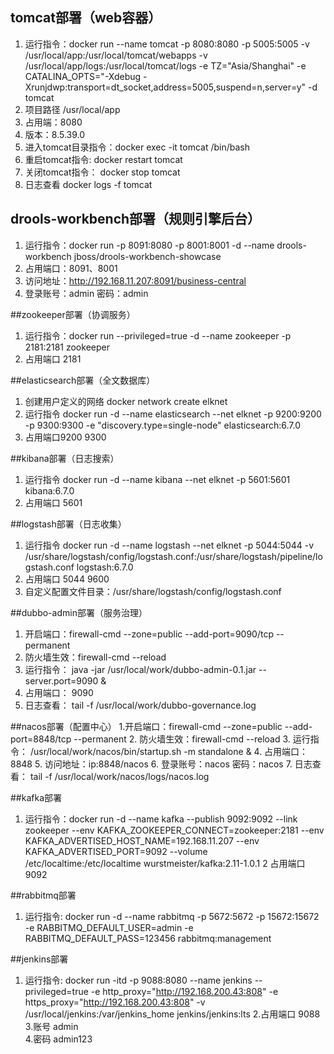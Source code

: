 ## tomcat部署（web容器）
1. 运行指令：docker run --name tomcat -p 8080:8080 -p 5005:5005 -v /usr/local/app:/usr/local/tomcat/webapps -v /usr/local/app/logs:/usr/local/tomcat/logs -e TZ="Asia/Shanghai" -e CATALINA_OPTS="-Xdebug -Xrunjdwp:transport=dt_socket,address=5005,suspend=n,server=y" -d tomcat
2. 项目路径 /usr/local/app 
3. 占用端：8080
4. 版本：8.5.39.0
5. 进入tomcat目录指令：docker exec -it tomcat /bin/bash
6. 重启tomcat指令: docker restart tomcat
7. 关闭tomcat指令： docker stop tomcat
8. 日志查看 docker logs -f tomcat

## drools-workbench部署（规则引擎后台）
 1. 运行指令：docker run  -p 8091:8080 -p 8001:8001 -d --name drools-workbench jboss/drools-workbench-showcase
 2. 占用端口：8091、8001
 3. 访问地址：http://192.168.11.207:8091/business-central
 4. 登录账号：admin 密码：admin
 
##zookeeper部署（协调服务）
 1. 运行指令：docker run --privileged=true -d --name zookeeper -p 2181:2181 zookeeper
 2. 占用端口 2181
 
##elasticsearch部署（全文数据库）
1. 创建用户定义的网络 docker network create elknet
2. 运行指令 docker run -d --name elasticsearch --net elknet -p 9200:9200 -p 9300:9300 -e "discovery.type=single-node" elasticsearch:6.7.0
3. 占用端口9200 9300

##kibana部署（日志搜索）
1. 运行指令 docker run -d --name kibana --net elknet -p 5601:5601 kibana:6.7.0
2. 占用端口 5601

##logstash部署（日志收集）
1. 运行指令 docker run -d --name logstash --net elknet -p 5044:5044 -v /usr/share/logstash/config/logstash.conf:/usr/share/logstash/pipeline/logstash.conf logstash:6.7.0
2. 占用端口 5044 9600
3. 自定义配置文件目录：/usr/share/logstash/config/logstash.conf


##dubbo-admin部署（服务治理）
1. 开启端口：firewall-cmd --zone=public --add-port=9090/tcp --permanent
2. 防火墙生效：firewall-cmd --reload
3. 运行指令： java -jar /usr/local/work/dubbo-admin-0.1.jar --server.port=9090 &
4. 占用端口： 9090
5. 日志查看： tail -f /usr/local/work/dubbo-governance.log

##nacos部署（配置中心）
1.开启端口：firewall-cmd --zone=public --add-port=8848/tcp --permanent
2. 防火墙生效：firewall-cmd --reload
3. 运行指令： /usr/local/work/nacos/bin/startup.sh -m standalone &
4. 占用端口：8848
5. 访问地址：ip:8848/nacos
6. 登录账号：nacos 密码：nacos
7. 日志查看： tail -f /usr/local/work/nacos/logs/nacos.log

##kafka部署 
1. 运行指令：docker run -d --name kafka --publish 9092:9092 --link zookeeper --env KAFKA_ZOOKEEPER_CONNECT=zookeeper:2181 --env KAFKA_ADVERTISED_HOST_NAME=192.168.11.207 --env KAFKA_ADVERTISED_PORT=9092 --volume /etc/localtime:/etc/localtime wurstmeister/kafka:2.11-1.0.1
2 占用端口 9092

##rabbitmq部署
1. 运行指令: docker run -d --name rabbitmq -p 5672:5672 -p 15672:15672   -e RABBITMQ_DEFAULT_USER=admin -e RABBITMQ_DEFAULT_PASS=123456 rabbitmq:management


##jenkins部署
1. 运行指令: docker run -itd -p 9088:8080  --name jenkins --privileged=true -e http_proxy="http://192.168.200.43:808" -e https_proxy="http://192.168.200.43:808" -v /usr/local/jenkins:/var/jenkins_home jenkins/jenkins:lts
2.占用端口 9088
3.账号 admin  
4.密码 admin123
